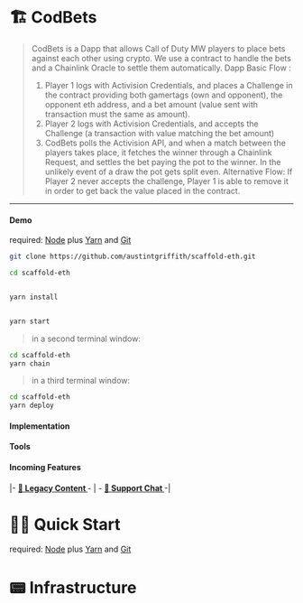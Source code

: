 # 🏗 CodBets

> CodBets is a Dapp that allows Call of Duty MW players to place bets against each other using crypto.
> We use a contract to handle the bets and a Chainlink Oracle to settle them automatically.
> Dapp Basic Flow :
> 1) Player 1 logs with Activision Credentials, and places a Challenge in the contract providing both gamertags (own and opponent), the opponent eth address, and a bet amount (value sent with transaction must the same as amount). 
> 2) Player 2 logs with Activision Credentials, and accepts the Challenge (a transaction with value matching the bet amount)
> 3) CodBets polls the Activision API, and when a match between the players takes place, it fetches the winner through a Chainlink Request, and settles the bet paying the pot to the winner. In the unlikely event of a draw the pot gets split even.
> Alternative Flow: If Player 2 never accepts the challenge, Player 1 is able to remove it in order to get back the value placed in the contract.


---


#### Demo
required: [Node](https://nodejs.org/dist/latest-v12.x/) plus [Yarn](https://classic.yarnpkg.com/en/docs/install/) and [Git](https://git-scm.com/downloads)


```bash
git clone https://github.com/austintgriffith/scaffold-eth.git

cd scaffold-eth
```

```bash

yarn install

```

```bash

yarn start

```

> in a second terminal window:

```bash
cd scaffold-eth
yarn chain

```

> in a third terminal window:

```bash
cd scaffold-eth
yarn deploy

```


#### Implementation 

#### Tools

#### Incoming Features

#### 

|-   <B> [ 📠 Legacy Content ](https://github.com/austintgriffith/scaffold-eth#-legacy-content) </B> - | - <B> [ 💬 Support Chat ](https://github.com/austintgriffith/scaffold-eth#-support-chat) </B> -|




# 🏃‍♀️ Quick Start

required: [Node](https://nodejs.org/dist/latest-v12.x/) plus [Yarn](https://classic.yarnpkg.com/en/docs/install/) and [Git](https://git-scm.com/downloads)





# 📟 Infrastructure







